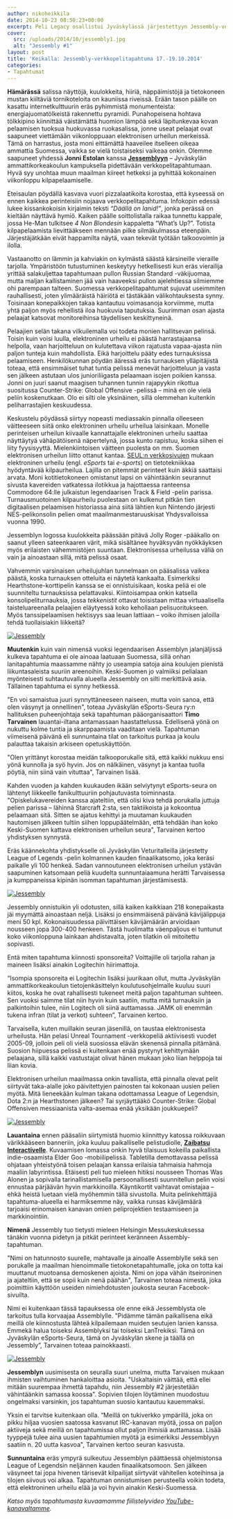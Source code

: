 ```yaml
---
author: nikoheikkila
date: 2014-10-23 08:50:23+00:00
excerpt: Peli Legacy osallistui Jyväskylässä järjestettyyn Jessembly-verkkopelitapahtumaan.
cover:
  src: /uploads/2014/10/jessembly1.jpg
  alt: "Jessembly #1"
layout: post
title: 'Keikalla: Jessembly-verkkopelitapahtuma 17.-19.10.2014'
categories:
- Tapahtumat
---
```


**Hämärässä** salissa näyttöjä, kuulokkeita, hiiriä, näppäimistöjä ja tietokoneen mustan kiiltäviä tornikoteloita on kauniissa riveissä. Erään tason päälle on kasattu internetkulttuurin eräs pyhimmistä monumenteista: energiajuomatölkeistä rakennettu pyramidi. Punahopeisena hohtava tölkkipino kiinnittää väistämättä huomion lämpöä sekä läpitunkevaa kovan pelaamisen tuoksua huokuvassa ruokasalissa, jonne useat pelaajat ovat saapuneet viettämään viikonloppuaan elektronisen urheilun merkeissä. Tämä on harrastus, josta moni eittämättä haaveilee itselleen oikeaa ammattia Suomessa, vaikka se vielä toistaiseksi vaikeaa onkin. Olemme saapuneet yhdessä **Jonni Estolan** kanssa [**Jessemblyyn**](http://jessembly.fi/) – Jyväskylän ammattikorkeakoulun kampuksella pidettävään verkkopelitapahtumaan. Hyvä syy unohtaa muun maailman kiireet hetkeksi ja pyhittää kokonainen viikonloppu kilpapelaamiselle.

Eteisaulan pöydällä kasvava vuori pizzalaatikoita korostaa, että kyseessä on ennen kaikkea perinteisiin nojaava verkkopelitapahtuma. Infokopin edessä lukee kissankokoisin kirjaimin teksti _“Däällä on lanid!”_, jonka perässä on kieltään näyttävä hymiö. Kaiken päälle soittolistalla raikaa tunnettu kappale, jossa He-Man tulkitsee _4 Non Blondesin_ kappaletta “What’s Up?”. Totista kilpapelaamista lievittääkseen mennään pilke silmäkulmassa eteenpäin. Järjestäjätkään eivät happamilta näytä, vaan tekevät työtään talkoovoimin ja ilolla.

Vastaanotto on lämmin ja kahviakin on kylmästä säästä kärsineille vieraille tarjolla. Ympäristöön tutustuminen keskeytyy hetkellisesti kun eräs vierailija yrittää salakuljettaa tapahtumaan pullon Russian Standard -väkijuomaa, mutta maljan kallistaminen jää vain haaveeksi pullon ajelehtiessa silmiemme ohi parempaan talteen. Suomessa verkkopelitapahtumat sujuvat useimmiten rauhallisesti, joten ylimääräistä häiriötä ei tästäkään välikohtauksesta synny. Toisinaan konepaikkojen takaa kantautuu voimasanoja korviimme, mutta yhtä paljon myös rehellistä iloa huokuvia taputuksia. Suurimman osan ajasta pelaajat katsovat monitoreihinsa täydellisen keskittyneinä.

Pelaajien selän takana vilkuilemalla voi todeta monien hallitsevan pelinsä. Toisin kuin voisi luulla, elektroninen urheilu ei päästä harrastajaansa helpolla, vaan harjoitteluun on kulutettava viikon rajatusta vapaa-ajasta niin paljon tunteja kuin mahdollista. Eikä harjoittelu pääty edes turnauksissa pelaamiseen. Henkilökunnan pöydän ääressä eräs turnauksen ylläpitäjistä toteaa, että ensimmäiset tuhat tuntia pelissä menevät harjoitteluun ja vasta sen jälkeen astutaan ulos junioriliigasta pelaamaan isojen poikien kanssa. Jonni on juuri saanut maagisen tuhannen tunnin rajapyykin rikottua suositussa Counter-Strike: Global Offensive -pelissä – minä en ole vielä peliin koskenutkaan. Olo ei silti ole yksinäinen, sillä olemmehan kuitenkin peliharrastajien keskuudessa.

Keskustelu pöydässä siirtyy nopeasti mediassakin pinnalla olleeseen väitteeseen siitä onko elektroninen urheilu urheilua laisinkaan. Monelle perinteisen urheilun kiivaalle kannattajalle elektroninen urheilu saattaa näyttäytyä vähäpätöisenä näpertelynä, jossa kunto rapistuu, koska siihen ei liity fyysisyyttä. Mielenkiintoisen väitteen puolesta on mm. Suomen elektronisen urheilun liitto ottanut kantaa. [SEUL:n verkkosivujen](http://www.seul.fi/esports/) mukaan elektroninen urheilu (engl. _eSports_ tai _e-sports_) on tietotekniikkaa hyödyntävää kilpaurheilua. Lajilla on pitemmät perinteet kuin äkkiä saattaisi arvata. Moni kotitietokoneen omistanut lapsi on vähintäänkin seurannut sivusta kavereiden vatkatessa ilotikkua ja hajottaessa ranteensa Commodore 64:lle julkaistun legendaarisen Track & Field -pelin parissa. Turnausmuotoinen kilpaurheilu puolestaan on kulkenut pitkän tien digitaalisen pelaamisen historiassa aina siitä lähtien kun Nintendo järjesti NES-pelikonsolin pelien omat maailmanmestaruuskisat Yhdysvalloissa vuonna 1990.

Jessemblyn logossa kuulokkeita päässään pitävä Jolly Roger -pääkallo on saanut ylleen sateenkaaren värit, mikä sisältänee hyväksyvän nyökkäyksen myös erilaisten vähemmistöjen suuntaan. Elektronisessa urheilussa väliä on vain ja ainoastaan sillä, mitä pelissä osaat.

Vahvemmin varsinaisen urheilujuhlan tunnelmaan on pääsalissa vaikea päästä, koska turnauksen otteluita ei näytetä kankaalta. Esimerkiksi Hearthstone-korttipelin kanssa se ei onnistuisikaan, koska peliä ei ole suunniteltu turnauksissa pelattavaksi. Kiintoisampaa onkin katsella konsolipeliturnauksia, jossa _tekkenistit_ ottavat toisistaan mittaa virtuaalisella taisteluareenalla pelaajien eläytyessä koko kehollaan pelisuoritukseen. Myös tanssipelaamisen hektisyys saa leuan lattiaan – voiko ihmisen jaloilla tehdä tuollaisiakin liikkeitä?

[![Jessembly](/uploads/2014/10/jessembly2.jpg)](/uploads/2014/10/jessembly2.jpg)

**Muutenkin** kuin vain nimensä vuoksi legendaarisen Assemblyn jalanjäljissä kulkeva tapahtuma ei ole ainoaa laatuaan Suomessa, sillä onhan lanitapahtumia maassamme nähty jo useampia satoja aina koulujen pienistä liikuntasaleista suuriin areenoihin. Keski-Suomen jo valmiiksi pelialaan myönteisesti suhtautuvalla alueella Jessembly on silti merkittävä asia. Tällainen tapahtuma ei synny hetkessä.

"En voi samaistua juuri synnyttäneeseen naiseen, mutta voin sanoa, että olen väsynyt ja onnellinen", toteaa Jyväskylän eSports-Seura ry:n hallituksen puheenjohtaja sekä tapahtuman pääorganisaattori **Timo Tarvainen** lauantai-iltana antamassaan haastattelussa. Edellisenä yönä on nukuttu kolme tuntia ja skarppaamista vaaditaan vielä. Tapahtuman viimeisenä päivänä eli sunnuntaina tilat on tarkoitus purkaa ja koulu palauttaa takaisin arkiseen opetuskäyttöön.

"Olen yrittänyt korostaa meidän talkooporukalle sitä, että kaikki nukkuu ensi yönä kunnolla ja syö hyvin. Jos on nälkäinen, väsynyt ja kantaa tuolla pöytiä, niin siinä vain vituttaa", Tarvainen lisää.

Kahden vuoden ja kahden kuukauden ikään selviytynyt eSports-seura on lähtenyt liikkeelle fanikulttuuriin pohjautuvasta toiminnasta. "Opiskelukavereiden kanssa ajateltiin, että olisi kiva tehdä porukalla juttuja pelien parissa – lähinnä Starcraft 2:sta, sen taktiikoista ja kokoontua pelaamaan sitä. Sitten se ajatus kehittyi ja muutaman kuukauden hautomisen jälkeen tultiin siihen loppupäätelmään, että tehdään ihan koko Keski-Suomen kattava elektronisen urheilun seura", Tarvainen kertoo yhdistyksen synnystä.

Eräs käännekohta yhdistykselle oli Jyväskylän Veturitalleilla järjestetty League of Legends -pelin kolmannen kauden finaalikatsomo, joka keräsi paikalle yli 100 henkeä. Sadan vannoutuneen elektronisen urheilun ystävän saapuminen katsomaan peliä kuudelta sunnuntaiaamuna herätti Tarvaisessa ja kumppaneissa kipinän isomman tapahtuman järjestämisestä.

[![Jessembly](/uploads/2014/10/jessembly4.jpg)](/uploads/2014/10/jessembly4.jpg)

Jessembly onnistuikin yli odotusten, sillä kaiken kaikkiaan 218 konepaikasta jäi myymättä ainoastaan neljä. Lisäksi jo ensimmäisenä päivänä kävijälippuja meni 50 kpl. Kokonaisuudessa päivittäisen kävijämäärän arvioidaan nousseen jopa 300-400 henkeen. Tästä huolimatta väenpaljous ei tuntunut koko viikonloppuna lainkaan ahdistavalta, joten tilatkin oli mitoitettu sopivasti.

Entä miten tapahtuma kiinnosti sponsoreita? Voittajille oli tarjolla rahan ja maineen lisäksi ainakin Logitechin hiirimattoja.

“Isompia sponsoreita ei Logitechin lisäksi juurikaan ollut, mutta Jyväskylän ammattikorkeakoulun tietojenkäsittelyn koulutusohjelmalle kuuluu suuri kiitos, koska he ovat rahallisesti tukeneet meitä paljon tapahtuman suhteen. Sen vuoksi saimme tilat niin hyvin kuin saatiin, mutta mitä turnauksiin ja palkintoihin tulee, niin Logitech oli siinä auttamassa. JAMK oli enemmän tukena infran (tilat ja verkot) suhteen”, Tarvainen kertoo.

Tarvaisella, kuten muillakin seuran jäsenillä, on taustaa elektronisesta urheilusta. Hän pelasi Unreal Tournament -verkkopeliä aktiivisesti vuodet 2005-09, jolloin peli oli vielä suosiossa elävän skenensä pinnalla pitämänä. Suosion hiipuessa pelissä ei kuitenkaan enää pystynyt kehittymään pelaajana, sillä kaikki vastustajat olivat hänen mukaan joko liian helppoja tai liian kovia.

Elektronisen urheilun maailmassa onkin tavallista, että pinnalla olevat pelit siirtyvät taka-alalle joko päivitettyjen painosten tai kokonaan uusien pelien myötä. Mitä lieneekään kulman takana odottamassa League of Legendsin, Dota 2:n ja Hearthstonen jälkeen? Tai syrjäyttääkö Counter-Strike: Global Offensiven messiaanista valta-asemaa enää yksikään joukkuepeli?

[![Jessembly](/uploads/2014/10/jessembly3.jpg)](/uploads/2014/10/jessembly3.jpg)

**Lauantaina** ennen pääsaliin siirtymistä huomio kiinnittyy katossa roikkuvaan värikkääseen banneriin, joka kuuluu paikalliselle pelistudiolle, [**Zaibatsu Interactivelle**](http://zaibatsu.fi/). Kuvaamisen lomassa onkin hyvä tilaisuus kokeilla paikallista indie-osaamista Elder Goo -mobiilipelissä. Tabletilla demottavassa pelissä ohjataan yhteistyönä toisen pelaajan kanssa erilaisia tahmaisia hahmoja maaliin labyrintissa. Etäisesti peli tuo mieleen hitiksi nousseen Thomas Was Alonen ja sopivalla tarinallistamisella persoonallisesti suunnitellun pelin voisi ennustaa pärjäävän hyvin markkinoilla. Käyntikortit vaihtavat omistajaa – ehkä heistä luetaan vielä myöhemmin tällä sivustolla. Muita pelinkehittäjiä tapahtuma-alueella ei harmiksemme näy, vaikka runsas kävijämäärä tarjoaisi erinomaisen kanavan omien peliprojektien testaamiseen ja markkinointiin.

**Nimenä** Jessembly tuo tietysti mieleen Helsingin Messukeskuksessa tänäkin vuonna pidetyn ja pitkät perinteet keränneen Assembly-tapahtuman.

"Nimi on hatunnosto suurelle, mahtavalle ja ainoalle Assemblylle sekä sen porukalle ja maailman hienoimmalle tietokonetapahtumalle, joka on totta kai muuttanut muotoansa demoskenen ajoista. Nimi on jopa vähän itseironinen ja ajateltiin, että se sopii kuin nenä päähän", Tarvainen toteaa nimestä, joka poimittiin käyttöön useiden nimiehdotusten joukosta seuran Facebook-sivuilta.

Nimi ei kuitenkaan tässä tapauksessa ole enne eikä Jessemblysta ole tarkoitus tulla korvaajaa Assemblylle. "Pidämme tämän paikallisena eikä meillä ole kiinnostusta lähteä kilpailemaan muiden seutujen lanien kanssa. Emmekä halua toiseksi Assemblyksi tai toiseksi LanTrekiksi. Tämä on Jyväskylän eSports-Seura, tämä on Jyväskylän skene ja täällä on Jessembly”, Tarvainen toteaa painokkaasti.

[![Jessembly](/uploads/2014/10/jessembly5.jpg)](/uploads/2014/10/jessembly5.jpg)

**Jessemblyn** uusimisesta on seuralla suuri unelma, mutta Tarvaisen mukaan ihmisten vaihtuminen hankaloittaa asioita. "Uskaltaisin väittää, että ellei mitään suurempaa ihmettä tapahdu, niin Jessembly #2 järjestetään vähintäänkin samassa koossa". Sopivien tilojen löytäminen muodostuu ongelmaksi varsinkin, jos tapahtuman suosio kantautuu kauemmaksi.

Yksin ei tarvitse kuitenkaan olla. “Meillä on tukiverkko ympärillä, joka on pikku hiljaa vuosien saatossa kasvanut IRC-kanavan myötä, jossa on paljon aktiiveja sekä meillä on tapahtumissa ollut paljon ihmisiä auttamassa. Lisää tyyppejä tulee aina uusien tapahtumien myötä ja esimerkiksi Jessemblyyn saatiin n. 20 uutta kasvoa", Tarvainen kertoo seuran kasvusta.

**Sunnuntaina** eräs ympyrä sulkeutuu Jessemblyn päättäessä ohjelmistonsa League of Legendsin neljännen kauden finaalikatsomoon. Sen jälkeen väsyneet tai jopa hivenen tärisevät kilpailijat siirtyvät vähitellen koteihinsa ja tilojen siivous voi alkaa. Tapahtuman onnistumisen perusteella voikin todeta, että elektroninen urheilu elää ja voi hyvin ainakin Keski-Suomessa.

_Katso myös tapahtumasta kuvaamamme fiilistelyvideo [YouTube-kanavaltamme](http://youtu.be/vYxwVAzhgfQ)._
